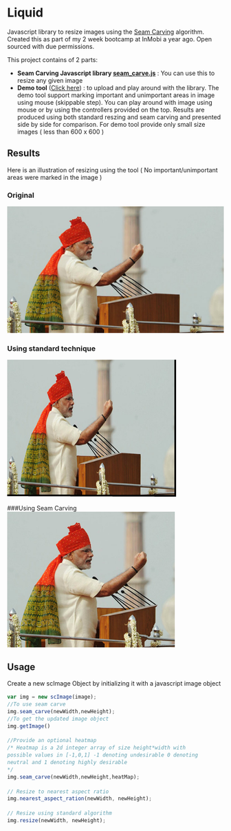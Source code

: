 # Liquid
Javascript library to resize images using the [Seam Carving](https://en.wikipedia.org/wiki/Seam_carving) algorithm. Created this as part of my 2 week bootcamp at InMobi a year ago. Open sourced with due permissions.

This project contains of 2 parts:
- **Seam Carving Javascript library [seam_carve.js](https://github.com/siddharthm/liquid/blob/master/seam_carve.js)** : You can use this to resize any given image
- **Demo tool** ([Click here](https://cdn.rawgit.com/siddharthm/liquid/f47c3c4987141c56a7bfba58310ab3bf74107bfe/index.html)) : to upload and play around with the library. The demo tool support marking important and unimportant areas in image using mouse (skippable step). You can play around with image using mouse or by using the controllers provided on the top. Results are produced using both standard reszing and seam carving and presented side by side for comparison. For demo tool provide only small size images ( less than 600 x 600 )

## Results
Here is an illustration of resizing using the tool ( No important/unimportant areas were marked in the image )

### Original
![Original Image](/result_images/original.png)

### Using standard technique 
![Standard](/result_images/left.png)

###Using Seam Carving
![Seam Carving](/result_images/right.png)

## Usage
Create a new scImage Object by initializing it with a javascript image object
```Javascript
var img = new scImage(image);
//To use seam carve
img.seam_carve(newWidth,newHeight);
//To get the updated image object
img.getImage()

//Provide an optional heatmap
/* Heatmap is a 2d integer array of size height*width with 
possible values in [-1,0,1] -1 denoting undesirable 0 denoting
neutral and 1 denoting highly desirable
*/
img.seam_carve(newWidth,newHeight,heatMap);

// Resize to nearest aspect ratio
img.nearest_aspect_ration(newWidth, newHeight);

// Resize using standard algorithm
img.resize(newWidth, newHeight);
```

